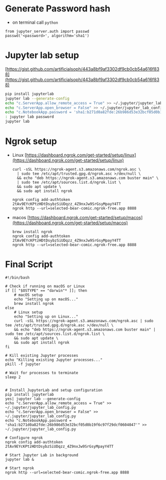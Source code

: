 # Generate Password hash
- on terminal call `python`
```
from jupyter_server.auth import passwd
passwd('<password>', algorithm='sha1')
```

# Jupyter lab setup


[https://gist.github.com/artificialsoph/443a8bf9af3302df9cb0cb54a616f838](https://gist.github.com/artificialsoph/443a8bf9af3302df9cb0cb54a616f838)


```bash
pip install jupyterlab
jupyter lab --generate-config
echo "c.ServerApp.allow_remote_access = True" >> ~/.jupyter/jupyter_lab_config.py
echo "c.ServerApp.open_browser = False" >> ~/.jupyter/jupyter_lab_config.py
echo "c.NotebookApp.password = 'sha1:b271d0a82fde:26b986d53e32bcf05d0b19f6c97f29dcf0604047'" >> ~/.jupyter/jupyter_lab_config.py
: jupyter lab password
jupyter lab

```

# Ngrok setup
- Linux [https://dashboard.ngrok.com/get-started/setup/linux](https://dashboard.ngrok.com/get-started/setup/linux)
  ```
  curl -sSL https://ngrok-agent.s3.amazonaws.com/ngrok.asc \
	| sudo tee /etc/apt/trusted.gpg.d/ngrok.asc >/dev/null \
	&& echo "deb https://ngrok-agent.s3.amazonaws.com buster main" \
	| sudo tee /etc/apt/sources.list.d/ngrok.list \
	&& sudo apt update \
	&& sudo apt install ngrok

  ngrok config add-authtoken 2tAv9EYcKPtzHDtDsybzSiUDqzz_4Z9nxJw9SrGsyMpayY4TT
  ngrok http --url=selected-bear-comic.ngrok-free.app 8888
  ```
- macos [https://dashboard.ngrok.com/get-started/setup/macos](https://dashboard.ngrok.com/get-started/setup/macos)
  ```
  brew install ngrok
  ngrok config add-authtoken 2tAv9EYcKPtzHDtDsybzSiUDqzz_4Z9nxJw9SrGsyMpayY4TT
  ngrok http --url=selected-bear-comic.ngrok-free.app 8888
  ```

# Final Script
```
#!/bin/bash

# Check if running on macOS or Linux
if [[ "$OSTYPE" == "darwin"* ]]; then
    # macOS setup
    echo "Setting up on macOS..."
    brew install ngrok
else
    # Linux setup
    echo "Setting up on Linux..."
    curl -sSL https://ngrok-agent.s3.amazonaws.com/ngrok.asc | sudo tee /etc/apt/trusted.gpg.d/ngrok.asc >/dev/null \
    && echo "deb https://ngrok-agent.s3.amazonaws.com buster main" | sudo tee /etc/apt/sources.list.d/ngrok.list \
    && sudo apt update \
    && sudo apt install ngrok
fi

# Kill existing Jupyter processes
echo "Killing existing Jupyter processes..."
pkill -f jupyter

# Wait for processes to terminate
sleep 2


# Install JupyterLab and setup configuration
pip install jupyterlab
yes| jupyter lab --generate-config
echo "c.ServerApp.allow_remote_access = True" >> ~/.jupyter/jupyter_lab_config.py
echo "c.ServerApp.open_browser = False" >> ~/.jupyter/jupyter_lab_config.py
echo "c.NotebookApp.password = 'sha1:b271d0a82fde:26b986d53e32bcf05d0b19f6c97f29dcf0604047'" >> ~/.jupyter/jupyter_lab_config.py

# Configure ngrok
ngrok config add-authtoken 2tAv9EYcKPtzHDtDsybzSiUDqzz_4Z9nxJw9SrGsyMpayY4TT

# Start Jupyter Lab in background
jupyter lab &

# Start ngrok
ngrok http --url=selected-bear-comic.ngrok-free.app 8888
```
